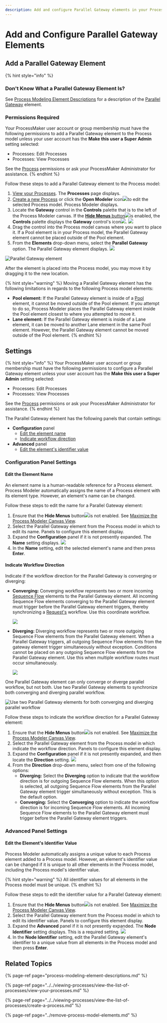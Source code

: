 ```yaml
---
description: Add and configure Parallel Gateway elements in your Process model.
---
```


# Add and Configure Parallel Gateway Elements

## Add a Parallel Gateway Element

{% hint style="info" %}
### Don't Know What a Parallel Gateway Element Is?

See [Process Modeling Element Descriptions](process-modeling-element-descriptions.md) for a description of the [Parallel Gateway](process-modeling-element-descriptions.md#parallel-gateway) element.

### Permissions Required

Your ProcessMaker user account or group membership must have the following permissions to add a Parallel Gateway element to the Process model unless your user account has the **Make this user a Super Admin** setting selected:

* Processes: Edit Processes
* Processes: View Processes

See the [Process](../../../processmaker-administration/permission-descriptions-for-users-and-groups.md#processes) permissions or ask your ProcessMaker Administrator for assistance.
{% endhint %}

Follow these steps to add a Parallel Gateway element to the Process model:

1. [View your Processes](../../viewing-processes/view-the-list-of-processes/view-your-processes.md#view-all-active-processes). The **Processes** page displays.
2. [Create a new Process](../../viewing-processes/view-the-list-of-processes/create-a-process.md) or click the **Open Modeler** icon![](../../../.gitbook/assets/open-modeler-edit-icon-processes-page-processes.png)to edit the selected Process model. Process Modeler displays.
3. Locate the **Gateway** control in the **Controls** palette that is to the left of the Process Modeler canvas. If the [**Hide Menus** button](../navigate-around-your-process-model.md#maximize-the-process-modeler-canvas-view)![](../../../.gitbook/assets/hide-menus-button-process-modeler-processes.png)is enabled, the **Controls** palette displays the **Gateway** control's icon![](../../../.gitbook/assets/gateway-icon-process-modeler-processes.png). ![](../../../.gitbook/assets/gateway-control-process-modeler-processes.png) 
4. Drag the control into the Process model canvas where you want to place it. If a Pool element is in your Process model, the Parallel Gateway element cannot be placed outside of the Pool element.
5. From the **Elements** drop-down menu, select the **Parallel Gateway** option. The Parallel Gateway element displays. ![](../../../.gitbook/assets/parallel-gateway-selection-process-modeler-processes.png) 

![Parallel Gateway element](../../../.gitbook/assets/parallel-gateway-process-modeler-processes.png)

After the element is placed into the Process model, you may move it by dragging it to the new location.

{% hint style="warning" %}
Moving a Parallel Gateway element has the following limitations in regards to the following Process model elements:

* **Pool element:** If the Parallel Gateway element is inside of a [Pool](process-modeling-element-descriptions.md#pool) element, it cannot be moved outside of the Pool element. If you attempt to do so, Process Modeler places the Parallel Gateway element inside the Pool element closest to where you attempted to move it.
* **Lane element:** If the Parallel Gateway element is inside of a Lane element, it can be moved to another Lane element in the same Pool element. However, the Parallel Gateway element cannot be moved outside of the Pool element.
{% endhint %}

## Settings

{% hint style="info" %}
Your ProcessMaker user account or group membership must have the following permissions to configure a Parallel Gateway element unless your user account has the **Make this user a Super Admin** setting selected:

* Processes: Edit Processes
* Processes: View Processes

See the [Process](../../../processmaker-administration/permission-descriptions-for-users-and-groups.md#processes) permissions or ask your ProcessMaker Administrator for assistance.
{% endhint %}

The Parallel Gateway element has the following panels that contain settings:

* **Configuration** panel
  * [Edit the element name](add-and-configure-parallel-gateway-elements.md#edit-the-element-name)
  * [Indicate workflow direction](add-and-configure-parallel-gateway-elements.md#indicate-workflow-direction)
* **Advanced** panel
  * [Edit the element's identifier value](add-and-configure-parallel-gateway-elements.md#edit-the-elements-identifier-value)

### Configuration Panel Settings

#### Edit the Element Name

An element name is a human-readable reference for a Process element. Process Modeler automatically assigns the name of a Process element with its element type. However, an element's name can be changed.

Follow these steps to edit the name for a Parallel Gateway element:

1. Ensure that the **Hide Menus** button![](../../../.gitbook/assets/hide-menus-button-process-modeler-processes.png)is not enabled. See [Maximize the Process Modeler Canvas View](../navigate-around-your-process-model.md#maximize-the-process-modeler-canvas-view).
2. Select the Parallel Gateway element from the Process model in which to edit its name. Panels to configure this element display.
3. Expand the **Configuration** panel if it is not presently expanded. The **Name** setting displays. ![](../../../.gitbook/assets/parallel-gateway-configuration-name-process-modeler-processes.png)
4. In the **Name** setting, edit the selected element's name and then press **Enter**.

#### Indicate Workflow Direction

Indicate if the workflow direction for the Parallel Gateway is converging or diverging:

* **Converging:** Converging workflow represents two or more incoming [Sequence Flow](process-modeling-element-descriptions.md#sequence-flow) elements to the Parallel Gateway element. All incoming Sequence Flow elements converging to the Parallel Gateway element must trigger before the Parallel Gateway element triggers, thereby synchronizing a [Request's](../../../using-processmaker/requests/what-is-a-request.md) workflow. Use this coordinate workflow.

  ![](../../../.gitbook/assets/parallel-gateway-converging.png)

* **Diverging:** Diverging workflow represents two or more outgoing Sequence Flow elements from the Parallel Gateway element. When a Parallel Gateway triggers, all outgoing Sequence Flow elements from the gateway element trigger simultaneously without exception. Conditions cannot be placed on any outgoing Sequence Flow elements from the Parallel Gateway element. Use this when multiple workflow routes must occur simultaneously.

  ![](../../../.gitbook/assets/parallel-gateway-diverging.png)

One Parallel Gateway element can only converge or diverge parallel workflow, but not both. Use two Parallel Gateway elements to synchronize both converging and diverging parallel workflow.

![Use two Parallel Gateway elements for both converging and diverging parallel workflow](../../../.gitbook/assets/parallel-gateway-converging-and-diverging.png)

Follow these steps to indicate the workflow direction for a Parallel Gateway element:

1. Ensure that the **Hide Menus** button![](../../../.gitbook/assets/hide-menus-button-process-modeler-processes.png)is not enabled. See [Maximize the Process Modeler Canvas View](../navigate-around-your-process-model.md#maximize-the-process-modeler-canvas-view).
2. Select the Parallel Gateway element from the Process model in which indicate the workflow direction. Panels to configure this element display.
3. Expand the **Configuration** panel if it is not presently expanded, and then locate the **Direction** setting. ![](../../../.gitbook/assets/parallel-gateway-configuration-direction-process-modeler-processes.png)
4. From the **Direction** drop-down menu, select from one of the following options:
   * **Diverging:** Select the **Diverging** option to indicate that the workflow direction is for outgoing Sequence Flow elements. When this option is selected, all outgoing Sequence Flow elements from the Parallel Gateway element trigger simultaneously without exception. This is the default option.
   * **Converging:** Select the **Converging** option to indicate the workflow direction is for incoming Sequence Flow elements. All incoming Sequence Flow elements to the Parallel Gateway element must trigger before the Parallel Gateway element triggers.

### Advanced Panel Settings

#### Edit the Element's Identifier Value

Process Modeler automatically assigns a unique value to each Process element added to a Process model. However, an element's identifier value can be changed if it is unique to all other elements in the Process model, including the Process model's identifier value.

{% hint style="warning" %}
All identifier values for all elements in the Process model must be unique.
{% endhint %}

Follow these steps to edit the identifier value for a Parallel Gateway element:

1. Ensure that the **Hide Menus** button![](../../../.gitbook/assets/hide-menus-button-process-modeler-processes.png)is not enabled. See [Maximize the Process Modeler Canvas View](../navigate-around-your-process-model.md#maximize-the-process-modeler-canvas-view).
2. Select the Parallel Gateway element from the Process model in which to edit its identifier value. Panels to configure this element display.
3. Expand the **Advanced** panel if it is not presently expanded. The **Node Identifier** setting displays. This is a required setting. ![](../../../.gitbook/assets/parallel-gateway-configuration-identifier-name-direction-process-modeler-processes.png)
4. In the **Node Identifier** setting, edit the Parallel Gateway element's identifier to a unique value from all elements in the Process model and then press **Enter**.

## Related Topics

{% page-ref page="process-modeling-element-descriptions.md" %}

{% page-ref page="../../viewing-processes/view-the-list-of-processes/view-your-processes.md" %}

{% page-ref page="../../viewing-processes/view-the-list-of-processes/create-a-process.md" %}

{% page-ref page="../remove-process-model-elements.md" %}

